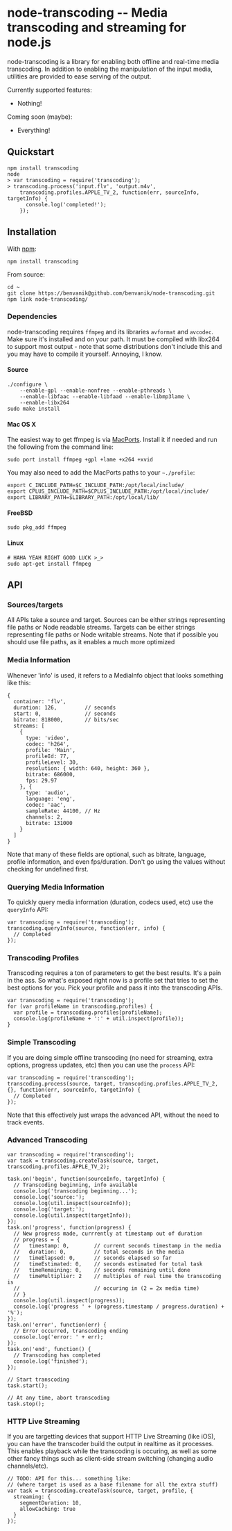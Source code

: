 node-transcoding -- Media transcoding and streaming for node.js
====================================

node-transcoding is a library for enabling both offline and real-time media
transcoding. In addition to enabling the manipulation of the input media,
utilities are provided to ease serving of the output.

Currently supported features:

* Nothing!

Coming soon (maybe):

* Everything!

## Quickstart

    npm install transcoding
    node
    > var transcoding = require('transcoding');
    > transcoding.process('input.flv', 'output.m4v',
        transcoding.profiles.APPLE_TV_2, function(err, sourceInfo, targetInfo) {
          console.log('completed!');
        });

## Installation

With [npm](http://npmjs.org):

    npm install transcoding

From source:

    cd ~
    git clone https://benvanik@github.com/benvanik/node-transcoding.git
    npm link node-transcoding/

### Dependencies

node-transcoding requires `ffmpeg` and its libraries `avformat` and `avcodec`.
Make sure it's installed and on your path. It must be compiled with libx264 to
support most output - note that some distributions don't include this and you
may have to compile it yourself. Annoying, I know.

#### Source

    ./configure \
        --enable-gpl --enable-nonfree --enable-pthreads \
        --enable-libfaac --enable-libfaad --enable-libmp3lame \
        --enable-libx264
    sudo make install

#### Mac OS X

The easiest way to get ffmpeg is via [MacPorts](http://macports.org).
Install it if needed and run the following from the command line:

    sudo port install ffmpeg +gpl +lame +x264 +xvid

You may also need to add the MacPorts paths to your `~./profile`:

    export C_INCLUDE_PATH=$C_INCLUDE_PATH:/opt/local/include/
    export CPLUS_INCLUDE_PATH=$CPLUS_INCLUDE_PATH:/opt/local/include/
    export LIBRARY_PATH=$LIBRARY_PATH:/opt/local/lib/

#### FreeBSD

    sudo pkg_add ffmpeg

#### Linux

    # HAHA YEAH RIGHT GOOD LUCK >_>
    sudo apt-get install ffmpeg

## API

### Sources/targets

All APIs take a source and target. Sources can be either strings representing
file paths or Node readable streams. Targets can be either strings representing
file paths or Node writable streams. Note that if possible you should use file
paths, as it enables a much more optimized

### Media Information

Whenever 'info' is used, it refers to a MediaInfo object that looks something
like this:

    {
      container: 'flv',
      duration: 126,         // seconds
      start: 0,              // seconds
      bitrate: 818000,       // bits/sec
      streams: [
        {
          type: 'video',
          codec: 'h264',
          profile: 'Main',
          profileId: 77,
          profileLevel: 30,
          resolution: { width: 640, height: 360 },
          bitrate: 686000,
          fps: 29.97
        }, {
          type: 'audio',
          language: 'eng',
          codec: 'aac',
          sampleRate: 44100, // Hz
          channels: 2,
          bitrate: 131000
        }
      ]
    }

Note that many of these fields are optional, such as bitrate, language, profile
information, and even fps/duration. Don't go using the values without checking
for undefined first.

### Querying Media Information

To quickly query media information (duration, codecs used, etc) use the
`queryInfo` API:

    var transcoding = require('transcoding');
    transcoding.queryInfo(source, function(err, info) {
      // Completed
    });

### Transcoding Profiles

Transcoding requires a ton of parameters to get the best results. It's a pain in
the ass. So what's exposed right now is a profile set that tries to set the
best options for you. Pick your profile and pass it into the transcoding APIs.

    var transcoding = require('transcoding');
    for (var profileName in transcoding.profiles) {
      var profile = transcoding.profiles[profileName];
      console.log(profileName + ':' + util.inspect(profile));
    }

### Simple Transcoding

If you are doing simple offline transcoding (no need for streaming, extra
options, progress updates, etc) then you can use the `process` API:

    var transcoding = require('transcoding');
    transcoding.process(source, target, transcoding.profiles.APPLE_TV_2, {}, function(err, sourceInfo, targetInfo) {
      // Completed
    });

Note that this effectively just wraps the advanced API, without the need to
track events.

### Advanced Transcoding

    var transcoding = require('transcoding');
    var task = transcoding.createTask(source, target, transcoding.profiles.APPLE_TV_2);

    task.on('begin', function(sourceInfo, targetInfo) {
      // Transcoding beginning, info available
      console.log('transcoding beginning...');
      console.log('source:');
      console.log(util.inspect(sourceInfo));
      console.log('target:');
      console.log(util.inspect(targetInfo));
    });
    task.on('progress', function(progress) {
      // New progress made, currrently at timestamp out of duration
      // progress = {
      //   timestamp: 0,        // current seconds timestamp in the media
      //   duration: 0,         // total seconds in the media
      //   timeElapsed: 0,      // seconds elapsed so far
      //   timeEstimated: 0,    // seconds estimated for total task
      //   timeRemaining: 0,    // seconds remaining until done
      //   timeMultiplier: 2    // multiples of real time the transcoding is
      //                        // occuring in (2 = 2x media time)
      // }
      console.log(util.inspect(progress));
      console.log('progress ' + (progress.timestamp / progress.duration) + '%');
    });
    task.on('error', function(err) {
      // Error occurred, transcoding ending
      console.log('error: ' + err);
    });
    task.on('end', function() {
      // Transcoding has completed
      console.log('finished');
    });

    // Start transcoding
    task.start();

    // At any time, abort transcoding
    task.stop();

### HTTP Live Streaming

If you are targetting devices that support HTTP Live Streaming (like iOS), you
can have the transcoder build the output in realtime as it processes. This
enables playback while the transcoding is occuring, as well as some other fancy
things such as client-side stream switching (changing audio channels/etc).

    // TODO: API for this... something like:
    // (where target is used as a base filename for all the extra stuff)
    var task = transcoding.createTask(source, target, profile, {
      streaming: {
        segmentDuration: 10,
        allowCaching: true
      }
    });
